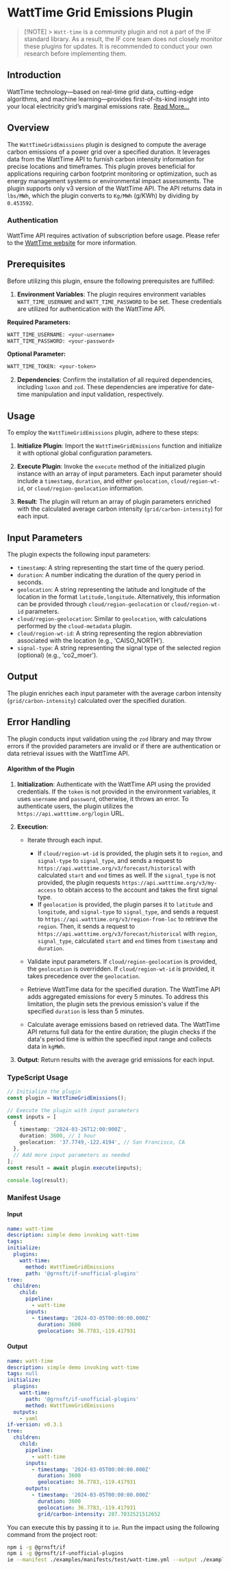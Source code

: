 # WattTime Grid Emissions Plugin

> [!NOTE] >
> `Watt-time` is a community plugin and not a part of the IF standard library. As a result, the IF core team does not closely monitor these plugins for updates. It is recommended to conduct your own research before implementing them.

## Introduction

WattTime technology—based on real-time grid data, cutting-edge algorithms, and machine learning—provides first-of-its-kind insight into your local electricity grid’s marginal emissions rate. [Read More...](https://www.watttime.org/api-documentation/#introduction)

## Overview

The `WattTimeGridEmissions` plugin is designed to compute the average carbon emissions of a power grid over a specified duration. It leverages data from the WattTime API to furnish carbon intensity information for precise locations and timeframes. This plugin proves beneficial for applications requiring carbon footprint monitoring or optimization, such as energy management systems or environmental impact assessments. The plugin supports only v3 version of the WattTime API. The API returns data in `lbs/MWh`, which the plugin converts to `Kg/MWh` (g/KWh) by dividing by `0.453592`.

### Authentication

WattTime API requires activation of subscription before usage. Please refer to the [WattTime website](https://watttime.org/docs-dev/data-plans/) for more information.

## Prerequisites

Before utilizing this plugin, ensure the following prerequisites are fulfilled:

1. **Environment Variables**: The plugin requires environment variables `WATT_TIME_USERNAME` and `WATT_TIME_PASSWORD` to be set. These credentials are utilized for authentication with the WattTime API.

**Required Parameters:**

```txt
WATT_TIME_USERNAME: <your-username>
WATT_TIME_PASSWORD: <your-password>
```

**Optional Parameter:**

```txt
WATT_TIME_TOKEN: <your-token>
```

2. **Dependencies**: Confirm the installation of all required dependencies, including `luxon` and `zod`. These dependencies are imperative for date-time manipulation and input validation, respectively.

## Usage

To employ the `WattTimeGridEmissions` plugin, adhere to these steps:

1. **Initialize Plugin**: Import the `WattTimeGridEmissions` function and initialize it with optional global configuration parameters.

2. **Execute Plugin**: Invoke the `execute` method of the initialized plugin instance with an array of input parameters. Each input parameter should include a `timestamp`, `duration`, and either `geolocation`, `cloud/region-wt-id`, or `cloud/region-geolocation` information.

3. **Result**: The plugin will return an array of plugin parameters enriched with the calculated average carbon intensity (`grid/carbon-intensity`) for each input.

## Input Parameters

The plugin expects the following input parameters:

- `timestamp`: A string representing the start time of the query period.
- `duration`: A number indicating the duration of the query period in seconds.
- `geolocation`: A string representing the latitude and longitude of the location in the format `latitude,longitude`. Alternatively, this information can be provided through `cloud/region-geolocation` or `cloud/region-wt-id` parameters.
- `cloud/region-geolocation`: Similar to `geolocation`, with calculations performed by the `cloud-metadata` plugin.
- `cloud/region-wt-id`: A string representing the region abbreviation associated with the location (e.g., 'CAISO_NORTH').
- `signal-type`: A string representing the signal type of the selected region (optional) (e.g., 'co2_moer').

## Output

The plugin enriches each input parameter with the average carbon intensity (`grid/carbon-intensity`) calculated over the specified duration.

## Error Handling

The plugin conducts input validation using the `zod` library and may throw errors if the provided parameters are invalid or if there are authentication or data retrieval issues with the WattTime API.

#### Algorithm of the Plugin

1. **Initialization**: Authenticate with the WattTime API using the provided credentials. If the `token` is not provided in the environment variables, it uses `username` and `password`, otherwise, it throws an error. To authenticate users, the plugin utilizes the `https://api.watttime.org/login` URL.

2. **Execution**:

   - Iterate through each input.

     - If `cloud/region-wt-id` is provided, the plugin sets it to `region`, and `signal-type` to `signal_type`, and sends a request to `https://api.watttime.org/v3/forecast/historical` with calculated `start` and `end` times as well. If the `signal_type` is not provided, the plugin requests `https://api.watttime.org/v3/my-access` to obtain access to the account and takes the first signal type.
     - If `geolocation` is provided, the plugin parses it to `latitude` and `longitude`, and `signal-type` to `signal_type`, and sends a request to `https://api.watttime.org/v3/region-from-loc` to retrieve the `region`. Then, it sends a request to `https://api.watttime.org/v3/forecast/historical` with `region`, `signal_type`, calculated `start` and `end` times from `timestamp` and `duration`.

   - Validate input parameters. If `cloud/region-geolocation` is provided, the `geolocation` is overridden. If `cloud/region-wt-id` is provided, it takes precedence over the `geolocation`.

   - Retrieve WattTime data for the specified duration. The WattTime API adds aggregated emissions for every 5 minutes. To address this limitation, the plugin sets the previous emission's value if the specified `duration` is less than 5 minutes.

   - Calculate average emissions based on retrieved data. The WattTime API returns full data for the entire duration; the plugin checks if the data's period time is within the specified input range and collects data in `kgMWh`.

3. **Output**: Return results with the average grid emissions for each input.

### TypeScript Usage

```ts
// Initialize the plugin
const plugin = WattTimeGridEmissions();

// Execute the plugin with input parameters
const inputs = [
  {
    timestamp: '2024-03-26T12:00:000Z',
    duration: 3600, // 1 hour
    geolocation: '37.7749,-122.4194', // San Francisco, CA
  },
  // Add more input parameters as needed
];
const result = await plugin.execute(inputs);

console.log(result);
```

### Manifest Usage

#### Input

```yaml
name: watt-time
description: simple demo invoking watt-time
tags:
initialize:
  plugins:
    watt-time:
      method: WattTimeGridEmissions
      path: '@grnsft/if-unofficial-plugins'
tree:
  children:
    child:
      pipeline:
        - watt-time
      inputs:
        - timestamp: '2024-03-05T00:00:00.000Z'
          duration: 3600
          geolocation: 36.7783,-119.417931
```

#### Output

```yaml
name: watt-time
description: simple demo invoking watt-time
tags: null
initialize:
  plugins:
    watt-time:
      path: '@grnsft/if-unofficial-plugins'
      method: WattTimeGridEmissions
  outputs:
    - yaml
if-version: v0.3.1
tree:
  children:
    child:
      pipeline:
        - watt-time
      inputs:
        - timestamp: '2024-03-05T00:00:00.000Z'
          duration: 3600
          geolocation: 36.7783,-119.417931
      outputs:
        - timestamp: '2024-03-05T00:00:00.000Z'
          duration: 3600
          geolocation: 36.7783,-119.417931
          grid/carbon-intensity: 287.7032521512652
```

You can execute this by passing it to `ie`. Run the impact using the following command from the project root:

```sh
npm i -g @grnsft/if
npm i -g @grnsft/if-unofficial-plugins
ie --manifest ./examples/manifests/test/watt-time.yml --output ./examples/outputs/watt-time.yml
```
